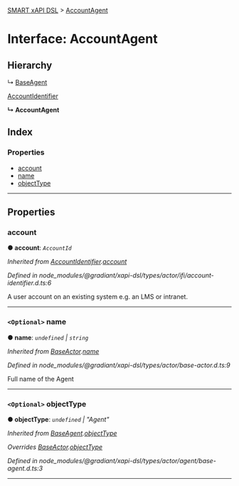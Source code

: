 [SMART xAPI DSL](../README.md) > [AccountAgent](../interfaces/accountagent.md)

# Interface: AccountAgent

## Hierarchy

↳  [BaseAgent](baseagent.md)

 [AccountIdentifier](accountidentifier.md)

**↳ AccountAgent**

## Index

### Properties

* [account](accountagent.md#account)
* [name](accountagent.md#name)
* [objectType](accountagent.md#objecttype)

---

## Properties

<a id="account"></a>

###  account

**● account**: *`AccountId`*

*Inherited from [AccountIdentifier](accountidentifier.md).[account](accountidentifier.md#account)*

*Defined in node_modules/@gradiant/xapi-dsl/types/actor/ifi/account-identifier.d.ts:6*

A user account on an existing system e.g. an LMS or intranet.

___
<a id="name"></a>

### `<Optional>` name

**● name**: *`undefined` \| `string`*

*Inherited from [BaseActor](baseactor.md).[name](baseactor.md#name)*

*Defined in node_modules/@gradiant/xapi-dsl/types/actor/base-actor.d.ts:9*

Full name of the Agent

___
<a id="objecttype"></a>

### `<Optional>` objectType

**● objectType**: *`undefined` \| "Agent"*

*Inherited from [BaseAgent](baseagent.md).[objectType](baseagent.md#objecttype)*

*Overrides [BaseActor](baseactor.md).[objectType](baseactor.md#objecttype)*

*Defined in node_modules/@gradiant/xapi-dsl/types/actor/agent/base-agent.d.ts:3*

___

